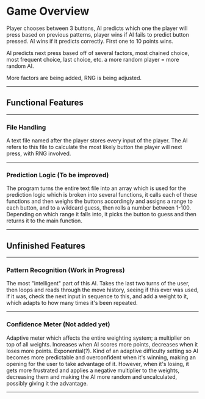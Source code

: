 # Game Overview

Player chooses between 3 buttons, AI predicts which one the player will press based on previous patterns, player wins if AI fails to predict button pressed. AI wins if it predicts correctly. First one to 10 points wins.

AI predicts next press based off of several factors, most chained choice, most frequent choice, last choice, etc. a more random player = more random AI.

More factors are being added, RNG is being adjusted.

---

## Functional Features

---

### File Handling

A text file named after the player stores every input of the player. The AI refers to this file to calculate the most likely button the player will next press, with RNG involved.

---

### Prediction Logic (To be improved)

The program turns the entire text file into an array which is used for the prediction logic which is broken into several functions, it calls each of these functions and then weighs the buttons accordingly and assigns a range to each button, and to a wildcard guess, then rolls a number between 1-100. Depending on which range it falls into, it picks the button to guess and then returns it to the main function.

---

## Unfinished Features

---

### Pattern Recognition (Work in Progress)

The most "intelligent" part of this AI. Takes the last two turns of the user, then loops and reads through the move history, seeing if this ever was used, if it was, check the next input in sequence to this, and add a weight to it, which adapts to how many times it's been repeated.

---

### Confidence Meter (Not added yet)

Adaptive meter which affects the entire weighting system; a multiplier on top of all weights. Increases when AI scores more points, decreases when it loses more points. Exponential(?). Kind of an adaptive difficulty setting so AI becomes more predictable and overconfident when it's winning, making an opening for the user to take advantage of it. However, when it's losing, it gets more frustrated and applies a negative multiplier to the weights, decreasing them and making the AI more random and uncalculated, possibly giving it the advantage.

---